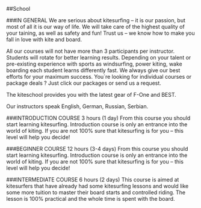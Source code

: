 ##School

###IN GENERAL
We are serious about kitesurfing – it is our passion, but most of all it is our way of life. We will take care of the highest quality of your taining, as well as safety and fun! Trust us – we know how to make you fall in love with kite and board.

All our courses will not have more than 3 participants per instructor. Students will rotate for better learning results. Depending on your talent or pre-existing experience with sports as windsurfing, power kiting, wake boarding each student learns differently fast. We always give our best efforts for your maximum success.
You`re looking for individual courses or package deals ? Just click our packages or send us a request.

The kiteschool provides you with the latest gear of F-One and BEST.

Our instructors speak English, German, Russian, Serbian.

###INTRODUCTION COURSE
3 hours (1 day)
From this course you should start learning kitesurfing. Introduction course is only an entrance into the world of kiting. If you are not 100% sure that kitesurfing is for you – this level will help you decide!

###BEGINNER COURSE
12 hours (3-4 days)
From this course you should start learning kitesurfing. Introduction course is only an entrance into the world of kiting. If you are not 100% sure that kitesurfing is for you – this level will help you decide!

###INTERMEDIATE COURSE
6 hours (2 days)
This course is aimed at kitesurfers that have already had some kitesurfing lessons and would like some more tuition to master their board starts and controlled riding. The lesson is 100% practical and the whole time is spent with the board.
